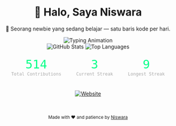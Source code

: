 <!-- README.md -->

<div align="center">
  <h1>👋 Halo, Saya <strong>Niswara</strong></h1>
  <p>🌱 Seorang newbie yang sedang belajar — satu baris kode per hari.</p>
  
  <img src="https://readme-typing-svg.demolab.com?font=Fira+Code&weight=600&size=30&duration=3000&pause=1000&color=6ECEDA&center=true&vCenter=true&width=800&height=60&lines=Belajar+perlahan,+tapi+pasti;Tidak+perlu+cepat,+yang+penting+konsisten;Setiap+langkah+kecil+membawa+saya+lebih+jauh" alt="Typing Animation" />

  <br>

  <!-- GitHub Stats -->
  <img src="https://github-readme-stats.vercel.app/api?username=Nizwara&show_icons=true&theme=transparent&hide_border=false&count_private=true&include_all_commits=true&line_height=24" alt="GitHub Stats" />
  
  <img src="https://github-readme-stats.vercel.app/api/top-langs/?username=Nizwara&layout=compact&theme=transparent&hide_border=false&langs_count=5&text_color=6ECEDA&icon_color=6ECEDA" alt="Top Languages" />

  <br>

  <!-- GitHub Streak Custom Stats -->
  <div style="display: flex; justify-content: center; gap: 40px; margin: 20px 0; font-family: 'Fira Code', monospace;">
    <div style="text-align: center;">
      <span style="font-size: 2rem; color: #00FF88;">514</span><br>
      <small style="color: #aaa;">Total Contributions</small>
    </div>
    <div style="text-align: center;">
      <span style="font-size: 2rem; color: #00FF88;">3</span><br>
      <small style="color: #aaa;">Current Streak</small>
    </div>
    <div style="text-align: center;">
      <span style="font-size: 2rem; color: #00FF88;">9</span><br>
      <small style="color: #aaa;">Longest Streak</small>
    </div>
  </div>

  <br>

  <!-- Website Link -->
  <a href="https://nizwara.biz.id" target="_blank">
    <img src="https://img.shields.io/badge/Website-nizwara.biz.id-FF5722?style=for-the-badge&logo=google-chrome&logoColor=white" alt="Website" />
  </a>

  <br><br>
  <sub>Made with ❤️ and patience by <a href="https://github.com/Nizwara">Niswara</a></sub>
</div>
